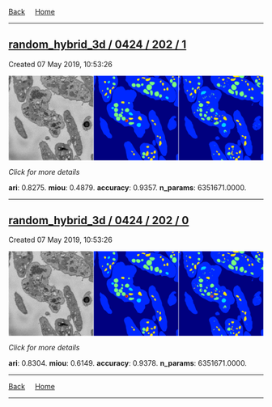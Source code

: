 
[Back](..)&nbsp;&nbsp;&nbsp;&nbsp;&nbsp;[Home](https://leapmanlab.github.io/snapshots)

---

<div class="summary"><a href="1"><h2>random_hybrid_3d / 0424 / 202 / 1</h2></a><p>Created 07 May 2019, 10:53:26
</p><a href="1"><img src="1/media/summary.png" align="center"></a><p>
<i>Click for more details</i>
</p></div>

**ari**: 0.8275. **miou**: 0.4879. **accuracy**: 0.9357. **n_params**: 6351671.0000. 

---

<div class="summary"><a href="0"><h2>random_hybrid_3d / 0424 / 202 / 0</h2></a><p>Created 07 May 2019, 10:53:26
</p><a href="0"><img src="0/media/summary.png" align="center"></a><p>
<i>Click for more details</i>
</p></div>

**ari**: 0.8304. **miou**: 0.6149. **accuracy**: 0.9378. **n_params**: 6351671.0000. 

---

[Back](..)&nbsp;&nbsp;&nbsp;&nbsp;&nbsp;[Home](https://leapmanlab.github.io/snapshots)

---